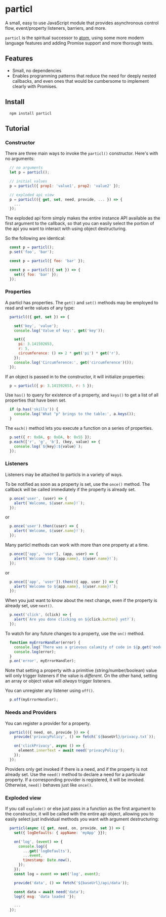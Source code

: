 # particl

A small, easy to use JavaScript module that provides asynchronous control flow, event/property listeners, barriers, and more.

`particl` is the spiritual successor to [atom](https://github.com/quaelin/atom),
using some more modern language features and adding Promise support and more
thorough tests.

## Features

* Small, no dependencies
* Enables programming patterns that reduce the need for deeply nested callbacks,
  and even ones that would be cumbersome to implement clearly with Promises.

## Install
```
  npm install particl
```

## Tutorial

### Constructor

There are three main ways to invoke the `particl()` constructor.  Here's with no arguments:
```js
  // no arguments
  let p = particl();

  // initial values
  p = particl({ prop1: 'value1', prop2: 'value2' });

  // exploded api view
  p = particl(({ get, set, need, provide, ... }) => {
    ...
  });
```

The exploded api form simply makes the entire instance API available as the
first argument to the callback, so that you can easily select the portion of the
api you want to interact with using object destructuring.

So the following are identical:
```js
  const p = particl();
  p.set('foo', 'bar');

  const p = particl({ foo: 'bar' });

  const p = particl(({ set }) => {
    set({ foo: 'bar' });
  });
```

### Properties

A particl has properties.  The `get()` and `set()` methods may be employed to
read and write values of any type:
```js
  particl(({ get, set }) => {

    set('key', 'value');
    console.log('Value of key:', get('key'));

    set({
      pi: 3.141592653,
      r: 5,
      circumference: () => 2 * get('pi') * get('r'),
    });
    console.log('Circumference:', get('circumference')());
  });
```

If an object is passed in to the constructor, it will initialize properties:
```js
  p = particl({ p: 3.141592653, r: 5 });
```

Use `has()` to query for existence of a property, and `keys()` to get a list of
all properties that have been set.

```js
  if (p.has('skills')) {
    console.log('What "p" brings to the table:', a.keys());
  }
```

The `each()` method lets you execute a function on a series of properties.

```js
  p.set({ r: 0xBA, g: 0xDA, b: 0x55 });
  p.each(['r', 'g', 'b'], (key, value) => {
    console.log(`${key}:${value}`);
  });
```

### Listeners

Listeners may be attached to particls in a variety of ways.

To be notified as soon as a property is set, use the `once()` method.  The
callback will be called immediately if the property is already set.
```js
  p.once('user', (user) => {
    alert(`Welcome, ${user.name}!`);
  });
```

or
```js
  p.once('user').then((user) => {
    alert(`Welcome, ${user.name}!`);
  });
```

Many particl methods can work with more than one property at a time.
```js
  p.once(['app', 'user'], (app, user) => {
    alert(`Welcome to ${app.name}, ${user.name}!`);
  });
```

or
```js
  p.once(['app', 'user']).then(({ app, user }) => {
    alert(`Welcome to ${app.name}, ${user.name}!`);
  });
```

When you just want to know about the next change, even if the property is
already set, use `next()`.
```js
  p.next('click', (click) => {
    alert(`Are you done clicking on ${click.button} yet?`);
  });
```

To watch for any future changes to a property, use the `on()` method.
```js
  function myErrorHandler(error) {
    console.log(`There was a grievous calamity of code in ${p.get('module')}`);
    console.log(error);
  }
  p.on('error', myErrorHandler);
```

Note that setting a property with a primitive (string/number/boolean) value will
only trigger listeners if the value is *different*.  On the other hand, setting
an array or object value will *always* trigger listeners.

You can unregister any listener using `off()`.
```js
  p.off(myErrorHandler);
```

### Needs and Providers

You can register a provider for a property.

```js
  particl(({ need, on, provide }) => {
    provide('privacyPolicy', () => fetch(`${baseUrl}/privacy.txt`));

    on('clickPrivacy', async () => {
      element.innerText = await need('privacyPolicy');
    });
  });
```

Providers only get invoked if there is a need, and if the property is not
already set.  Use the `need()` method to declare a need for a particular
property.  If a corresponding provider is registered, it will be invoked.
Otherwise, `need()` behaves just like `once()`.

### Exploded view

If you call `explode()` or else just pass in a function as the first argument
to the constructor, it will be called with the entire api object, allowing you
to easily select just individual methods you want with argument destructuring:
```js
  particl(async ({ get, need, on, provide, set }) => {
    set({ logDefaults: { appName: 'myApp' }});

    on('log', (event) => {
      console.log({
        ...get('logDefaults'),
        ...event,
        timestamp: Date.now(),
      });
    });
    const log = event => set('log', event);

    provide('data', () => fetch('${baseUrl}/api/data'));

    const data = await need('data');
    log({ msg: 'data loaded '});

    ...
  });
```
